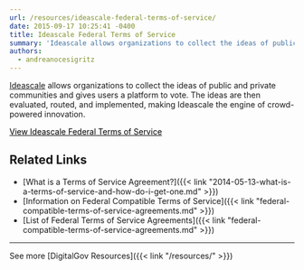 ```yaml
---
url: /resources/ideascale-federal-terms-of-service/
date: 2015-09-17 10:25:41 -0400
title: Ideascale Federal Terms of Service
summary: 'Ideascale allows organizations to collect the ideas of public and private communities and gives users a platform to vote. The ideas are then evaluated, routed, and implemented, making Ideascale the engine of crowd-powered innovation. View Ideascale Federal Terms of Service Related Links What is a Terms of Service Agreement? Information on Federal Compatible Terms of Service'
authors:
  - andreanocesigritz
---
```


[Ideascale](http://ideascale.com/) allows organizations to collect the ideas of public and private communities and gives users a platform to vote. The ideas are then evaluated, routed, and implemented, making Ideascale the engine of crowd-powered innovation.

<a class="button" style="color: #000000" href="http://support.ideascale.com/customer/portal/articles/1134791-amendment-to-terms-of-service-applicable-to-governmental-users-members">View Ideascale Federal Terms of Service</a>

## Related Links

  * [What is a Terms of Service Agreement?]({{< link "2014-05-13-what-is-a-terms-of-service-and-how-do-i-get-one.md" >}})
  * [Information on Federal Compatible Terms of Service]({{< link "federal-compatible-terms-of-service-agreements.md" >}})
  * [List of Federal Terms of Service Agreements]({{< link "federal-compatible-terms-of-service-agreements.md" >}})

 

* * *

 

See more [DigitalGov Resources]({{< link "/resources/" >}})